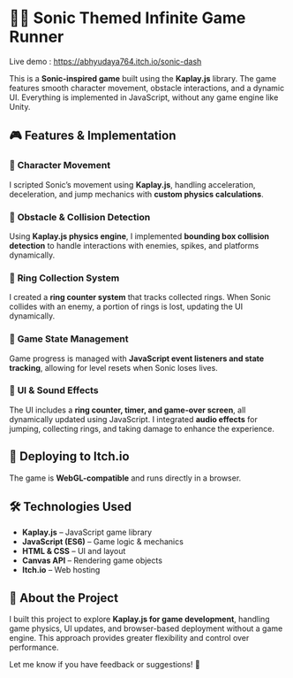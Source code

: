 # 🏃‍♂️ Sonic Themed Infinite Game Runner

Live demo : https://abhyudaya764.itch.io/sonic-dash

This is a **Sonic-inspired game** built using the **Kaplay.js** library. The game features smooth character movement, obstacle interactions, and a dynamic UI. Everything is implemented in JavaScript, without any game engine like Unity.

## 🎮 Features & Implementation

### 🔹 **Character Movement**
I scripted Sonic’s movement using **Kaplay.js**, handling acceleration, deceleration, and jump mechanics with **custom physics calculations**.

### 🔹 **Obstacle & Collision Detection**
Using **Kaplay.js physics engine**, I implemented **bounding box collision detection** to handle interactions with enemies, spikes, and platforms dynamically.

### 🔹 **Ring Collection System**
I created a **ring counter system** that tracks collected rings. When Sonic collides with an enemy, a portion of rings is lost, updating the UI dynamically.

### 🔹 **Game State Management**
Game progress is managed with **JavaScript event listeners and state tracking**, allowing for level resets when Sonic loses lives.

### 🔹 **UI & Sound Effects**
The UI includes a **ring counter, timer, and game-over screen**, all dynamically updated using JavaScript. I integrated **audio effects** for jumping, collecting rings, and taking damage to enhance the experience.

## 🚀 Deploying to Itch.io

The game is **WebGL-compatible** and runs directly in a browser.


## 🛠️ Technologies Used
- **Kaplay.js** – JavaScript game library
- **JavaScript (ES6)** – Game logic & mechanics
- **HTML & CSS** – UI and layout
- **Canvas API** – Rendering game objects
- **Itch.io** – Web hosting

## 📢 About the Project
I built this project to explore **Kaplay.js for game development**, handling game physics, UI updates, and browser-based deployment without a game engine. This approach provides greater flexibility and control over performance.

Let me know if you have feedback or suggestions! 🚀

